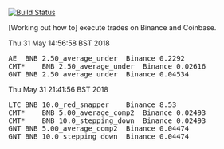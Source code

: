 [![Build Status](https://travis-ci.org/deanturpin/lft.svg?branch=master)](https://travis-ci.org/deanturpin/lft)

[Working out how to] execute trades on Binance and Coinbase.

Thu 31 May 14:56:58 BST 2018
<pre>
AE	BNB	2.50_average_under	Binance	0.2292
CMT*	BNB	2.50_average_under	Binance	0.02616
GNT	BNB	2.50_average_under	Binance	0.04534
</pre>
Thu May 31 21:41:56 BST 2018
<pre>
LTC	BNB	10.0_red_snapper	Binance	8.53
CMT*	BNB	5.00_average_comp2	Binance	0.02493
CMT*	BNB	10.0_stepping_down	Binance	0.02493
GNT	BNB	5.00_average_comp2	Binance	0.04474
GNT	BNB	10.0_stepping_down	Binance	0.04474
</pre>
